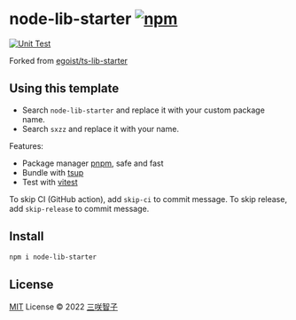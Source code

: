 # node-lib-starter [![npm](https://img.shields.io/npm/v/node-lib-starter.svg)](https://npmjs.com/package/node-lib-starter)

[![Unit Test](https://github.com/sxzz/node-lib-starter/actions/workflows/unit-test.yml/badge.svg)](https://github.com/sxzz/node-lib-starter/actions/workflows/unit-test.yml)

<!-- Remove belows -->

Forked from [egoist/ts-lib-starter](https://github.com/egoist/ts-lib-starter)

## Using this template

- Search `node-lib-starter` and replace it with your custom package name.
- Search `sxzz` and replace it with your name.

Features:

- Package manager [pnpm](https://pnpm.js.org/), safe and fast
- Bundle with [tsup](https://github.com/egoist/tsup)
- Test with [vitest](https://vitest.dev)

To skip CI (GitHub action), add `skip-ci` to commit message. To skip release, add `skip-release` to commit message.

## Install

```bash
npm i node-lib-starter
```

## License

[MIT](./LICENSE) License © 2022 [三咲智子](https://github.com/sxzz)
